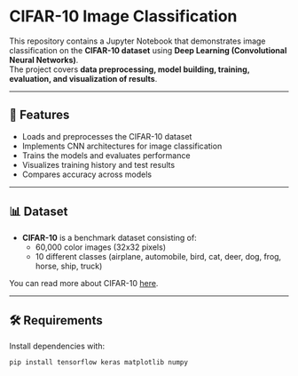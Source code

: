 # CIFAR-10 Image Classification

This repository contains a Jupyter Notebook that demonstrates image classification on the **CIFAR-10 dataset** using **Deep Learning (Convolutional Neural Networks)**.  
The project covers **data preprocessing, model building, training, evaluation, and visualization of results**.

---

## 🚀 Features
- Loads and preprocesses the CIFAR-10 dataset
- Implements CNN architectures for image classification
- Trains the models and evaluates performance
- Visualizes training history and test results
- Compares accuracy across models

---

## 📊 Dataset
- **CIFAR-10** is a benchmark dataset consisting of:
  - 60,000 color images (32x32 pixels)
  - 10 different classes (airplane, automobile, bird, cat, deer, dog, frog, horse, ship, truck)

You can read more about CIFAR-10 [here](https://www.cs.toronto.edu/~kriz/cifar.html).

---

## 🛠️ Requirements
Install dependencies with:

```bash
pip install tensorflow keras matplotlib numpy
